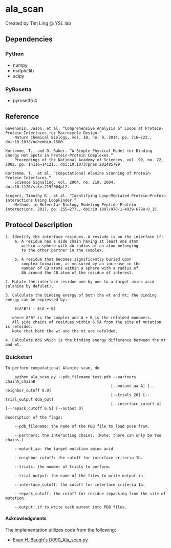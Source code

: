 # ala_scan
Created by Tim Ling @ YSL lab

## Dependencies

### Python
* numpy
* matplotlib
* scipy

### PyRosetta
* pyrosetta 4


## Reference
	
	Gavenonis, Jason, et al. “Comprehensive Analysis of Loops at Protein-Protein Interfaces for Macrocycle Design.” 
		Nature Chemical Biology, vol. 10, no. 9, 2014, pp. 716–722., doi:10.1038/nchembio.1580.
	
	Kortemme, T., and D. Baker. “A Simple Physical Model for Binding Energy Hot Spots in Protein-Protein Complexes.” 
		Proceedings of the National Academy of Sciences, vol. 99, no. 22, 2002, pp. 14116–14121., doi:10.1073/pnas.202485799.
	
	Kortemme, T., et al. “Computational Alanine Scanning of Protein-Protein Interfaces.” 
		Science Signaling, vol. 2004, no. 219, 2004, doi:10.1126/stke.2192004pl2.
	
	Siegert, Timothy R., et al. “Identifying Loop-Mediated Protein–Protein Interactions Using LoopFinder.” 
		Methods in Molecular Biology Modeling Peptide-Protein Interactions, 2017, pp. 255–277., doi:10.1007/978-1-4939-6798-8_15.	

## Protocol Description

	1. Identify the interface residues. A resiude is on the interface if:
		a. A residue has a side chain having at least one atom 
		   within a sphere with 4A radius of an atom belonging 
		   to the other partner in the complex.

		b. A residue that becomes significantly buried upon 
		   complex formation, as measured by an increase in the
		   number of CB atoms within a sphere with a radius of 
		   8A around the CB atom of the residue of interest.
	
	2. Mutate the interface residue one by one to a target amino acid (alanine by defulat).

	3. Calculate the binding energy of both the wt and mt; the binding energy can be expressed by:
	
		E(A*B*) - E(A + B)

	   where A*B* is the complex and A + B is the refolded monomers.
	   All side chains of residues within 6.5A from the site of mutation is refolded. 
	   Note that both the wt and the mt are refolded.

	4. Calculate ddG which is the binding energy difference between the mt and wt.

### Quickstart
	
	To perform computational Alanine scan, do 

		python ala_scan.py --pdb_filename test.pdb --partners chainA_chainB 
												  [--mutant_aa A] [--neighbor_cutoff 8.0] 
												  [--trials 20] [--trial_output ddG_out] 
												  [--interface_cutoff 4] [--repack_cutoff 6.5] [--output 0]

	Description of the flags:
		
		--pdb_filename: the name of the PDB file to load pose from. 

		--partners: the interacting chains. (Note: there can only be two chains.)

		--mutant_aa: the target mutation amino acid

		--neighbor_cutoff: the cutoff for interface criteria 1b. 

		--trials: the number of trials to perform.

		--trial_output: the name of the files to write output in.

		--interface_cutoff: the cutoff for interface criteria 1a. 

		--repack_cutoff: the cutoff for residue repacking from the site of mutation.

		--output: if to write each mutant into PDB files.

#### Acknowledgments
The implementation utilizes code from the following:
* [Evan H. Baugh's D090_Ala_scan.py](https://graylab.jhu.edu/pyrosetta/downloads/scripts/demo/D090_Ala_scan.py)





